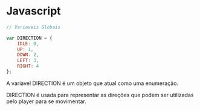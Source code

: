 # Javascript

```js
// Variaveis Globais

var DIRECTION = {
    IDLE: 0,
    UP: 1,
    DOWN: 2,
    LEFT: 3,
    RIGHT: 4
};
```

A variavel DIRECTION é um objeto que atual como uma enumeração.

DIRECTION é usada para representar as direções que podem ser utilizadas pelo player para se movimentar.

